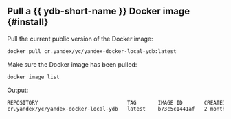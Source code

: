 ## Pull a {{ ydb-short-name }} Docker image {#install}

Pull the current public version of the Docker image:

```bash
docker pull cr.yandex/yc/yandex-docker-local-ydb:latest
```

Make sure the Docker image has been pulled:

```bash
docker image list
```

Output:

```bash
REPOSITORY                             TAG       IMAGE ID       CREATED        SIZE
cr.yandex/yc/yandex-docker-local-ydb   latest    b73c5c1441af   2 months ago   793MB
```